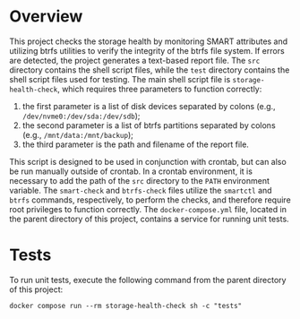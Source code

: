 
# Overview

This project checks the storage health by monitoring SMART attributes and utilizing btrfs utilities to verify the integrity of the btrfs file system.
If errors are detected, the project generates a text-based report file.
The `src` directory contains the shell script files, while the `test` directory contains the shell script files used for testing.
The main shell script file is `storage-health-check`, which requires three parameters to function correctly:

 1. the first parameter is a list of disk devices separated by colons (e.g., `/dev/nvme0:/dev/sda:/dev/sdb`);
 2. the second parameter is a list of btrfs partitions separated by colons (e.g., `/mnt/data:/mnt/backup`);
 3. the third parameter is the path and filename of the report file.

This script is designed to be used in conjunction with crontab, but can also be run manually outside of crontab.
In a crontab environment, it is necessary to add the path of the `src` directory to the `PATH` environment variable.
The `smart-check` and `btrfs-check` files utilize the `smartctl` and `btrfs` commands, respectively, to perform the checks, and therefore require root privileges to function correctly.
The `docker-compose.yml` file, located in the parent directory of this project, contains a service for running unit tests.


# Tests

To run unit tests, execute the following command from the parent directory of this project:
```
docker compose run --rm storage-health-check sh -c "tests"
```
